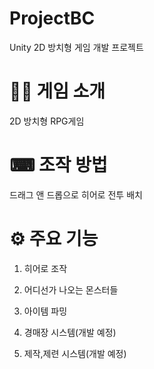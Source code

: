# ProjectBC
Unity 2D 방치형 게임 개발 프로젝트

# 👨‍🏫 게임 소개

2D 방치형 RPG게임




# ⌨ 조작 방법

드래그 앤 드롭으로 히어로 전투 배치





# ⚙ 주요 기능

1. 히어로 조작

2. 어디선가 나오는 몬스터들

3. 아이템 파밍

4. 경매장 시스템(개발 예정)

5. 제작,제련 시스템(개발 예정)
